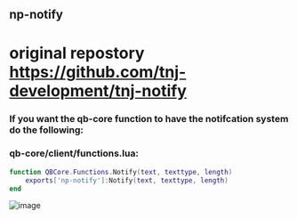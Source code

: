 ## np-notify
# original repostory https://github.com/tnj-development/tnj-notify

### If you want the qb-core function to have the notifcation system do the following:
### qb-core/client/functions.lua:

```lua
function QBCore.Functions.Notify(text, texttype, length)
    exports['np-notify']:Notify(text, texttype, length)
end
```

![image](https://user-images.githubusercontent.com/76920136/171462443-c61a60bf-9947-4978-88e0-0da4f621d0b7.png)
